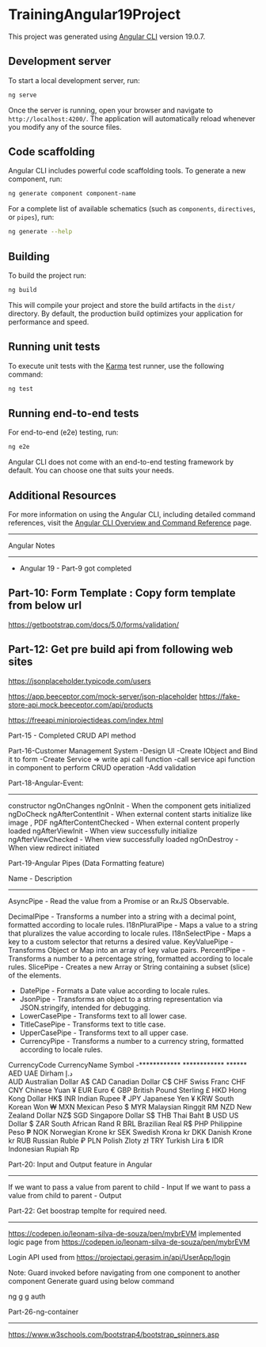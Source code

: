 # TrainingAngular19Project

This project was generated using [Angular CLI](https://github.com/angular/angular-cli) version 19.0.7.

## Development server

To start a local development server, run:

```bash
ng serve
```

Once the server is running, open your browser and navigate to `http://localhost:4200/`. The application will automatically reload whenever you modify any of the source files.

## Code scaffolding

Angular CLI includes powerful code scaffolding tools. To generate a new component, run:

```bash
ng generate component component-name
```

For a complete list of available schematics (such as `components`, `directives`, or `pipes`), run:

```bash
ng generate --help
```

## Building

To build the project run:

```bash
ng build
```

This will compile your project and store the build artifacts in the `dist/` directory. By default, the production build optimizes your application for performance and speed.

## Running unit tests

To execute unit tests with the [Karma](https://karma-runner.github.io) test runner, use the following command:

```bash
ng test
```

## Running end-to-end tests

For end-to-end (e2e) testing, run:

```bash
ng e2e
```

Angular CLI does not come with an end-to-end testing framework by default. You can choose one that suits your needs.

## Additional Resources

For more information on using the Angular CLI, including detailed command references, visit the [Angular CLI Overview and Command Reference](https://angular.dev/tools/cli) page.

**********************
Angular Notes
**********************

- Angular 19 - Part-9 got completed

Part-10: Form Template : Copy form template from below url
---------------------------------------------------
https://getbootstrap.com/docs/5.0/forms/validation/


Part-12: Get pre build api from following web sites
---------------------------------------------------
https://jsonplaceholder.typicode.com/users

https://app.beeceptor.com/mock-server/json-placeholder
https://fake-store-api.mock.beeceptor.com/api/products

https://freeapi.miniprojectideas.com/index.html

Part-15 - Completed CRUD API method

Part-16-Customer Management System
-Design UI
-Create IObject and Bind it to form
-Create Service => write api call function
-call service api function in component to perform CRUD operation
-Add validation

Part-18-Angular-Event:
***********************
constructor
ngOnChanges
ngOnInit                -   When the component gets initialized
ngDoCheck
ngAfterContentInit      - When external content starts initialize like image , PDF
ngAfterContentChecked   - When external content properly loaded
ngAfterViewInit         - When view successfully initialize
ngAfterViewChecked      - When view successfully loaded
ngOnDestroy             - When view redirect initiated

Part-19-Angular Pipes (Data Formatting feature)


Name	        -   Description
*************       ***********
AsyncPipe       -   Read the value from a Promise or an RxJS Observable.


DecimalPipe	    -   Transforms a number into a string with a decimal point, formatted according to locale rules.
I18nPluralPipe  -   Maps a value to a string that pluralizes the value according to locale rules.
I18nSelectPipe  -   Maps a key to a custom selector that returns a desired value.
KeyValuePipe    -   Transforms Object or Map into an array of key value pairs.
PercentPipe     -   Transforms a number to a percentage string, formatted according to locale rules.
SlicePipe       -   Creates a new Array or String containing a subset (slice) of the elements.

- DatePipe        -   Formats a Date value according to locale rules.
- JsonPipe        -   Transforms an object to a string representation via JSON.stringify, intended for debugging.
- LowerCasePipe   -   Transforms text to all lower case.
- TitleCasePipe   -   Transforms text to title case.
- UpperCasePipe   -   Transforms text to all upper case.
- CurrencyPipe    -   Transforms a number to a currency string, formatted according to locale rules.


CurrencyCode  CurrencyName	    Symbol
-************  ************      ******
AED	          UAE Dirham	      د.إ   
AUD	        Australian Dollar   A$
CAD	          Canadian Dollar	  C$
CHF	          Swiss Franc	      CHF
CNY	          Chinese Yuan	    ¥
EUR	          Euro	            €
GBP	     British Pound Sterling	£
HKD	          Hong Kong Dollar	HK$
INR	          Indian Rupee	    ₹
JPY	          Japanese Yen	    ¥
KRW	          South Korean Won	₩
MXN	          Mexican Peso	    $
MYR	         Malaysian Ringgit	RM
NZD	         New Zealand Dollar	NZ$
SGD	          Singapore Dollar	S$
THB	          Thai Baht	        ฿
USD	          US Dollar	        $
ZAR	         South African Rand	R
BRL	          Brazilian Real	  R$
PHP	          Philippine Peso	  ₱
NOK	          Norwegian Krone	  kr
SEK	          Swedish Krona	    kr
DKK	          Danish Krone	    kr
RUB	          Russian Ruble	    ₽
PLN	          Polish Zloty	    zł
TRY	          Turkish Lira	    ₺
IDR	         Indonesian Rupiah	Rp

Part-20: Input and Output feature in Angular
********************************************
If we want to pass a value from parent to child - Input
If we want to pass a value from child to parent - Output

Part-22: Get boostrap templte for required need.
************************************************
https://codepen.io/leonam-silva-de-souza/pen/mybrEVM
implemented logic page from https://codepen.io/leonam-silva-de-souza/pen/mybrEVM

Login API used from https://projectapi.gerasim.in/api/UserApp/login

Note: Guard invoked before navigating from one component to another component
Generate guard using below command 

ng g g auth

Part-26-ng-container
********************
https://www.w3schools.com/bootstrap4/bootstrap_spinners.asp